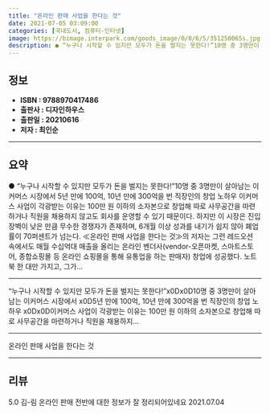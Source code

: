 ```yaml
---
title: "온라인 판매 사업을 한다는 것"
date: 2021-07-05 03:09:00
categories: [국내도서, 컴퓨터-인터넷]
image: https://bimage.interpark.com/goods_image/0/0/6/5/351250065s.jpg
description: ● “누구나 시작할 수 있지만 모두가 돈을 벌지는 못한다!”10명 중 3명만이 살아남는 이커머스 시장에서 5년 만에 100억, 10년 만에 300억을 번 직장인의 창업 노하우 이커머스 사업이 각광받는 이유는 100만 원 이하의 소자본으로 창업해 따로 사무공간을 마련하거나 직원을 채용하
---
```


## **정보**

- **ISBN : 9788970417486**
- **출판사 : 디자인하우스**
- **출판일 : 20210616**
- **저자 : 최인순**

------



## **요약**

●  “누구나 시작할 수 있지만 모두가 돈을 벌지는 못한다!”10명 중 3명만이 살아남는 이커머스 시장에서 5년 만에 100억, 10년 만에 300억을 번 직장인의 창업 노하우 이커머스 사업이 각광받는 이유는 100만 원 이하의 소자본으로 창업해 따로 사무공간을 마련하거나 직원을 채용하지 않고도 회사를 운영할 수 있기 때문이다. 하지만 이 시장은 진입 장벽이 낮은 만큼 무수한 경쟁자가 존재하며, 6개월 이상 성과를 내기가 쉽지 않아 폐업률이 70퍼센트가 넘는다.  ≪온라인 판매 사업을 한다는 것≫의 저자는 그런 레드오션 속에서도 매월 수십억대 매출을 올리는 온라인 벤더사(vendor-오픈마켓, 스마트스토어, 종합쇼핑몰 등 온라인 쇼핑몰을 통해 유통업을 하는 판매자) 창업에 성공했다. 노트북 한 대만 가지고, 그가...

------

“누구나 시작할 수 있지만 모두가 돈을 벌지는 못한다!”x0Dx0D10명 중 3명만이 살아남는 이커머스 시장에서 x0D5년 만에 100억, 10년 만에 300억을 번 직장인의 창업 노하우 x0Dx0D이커머스 사업이 각광받는 이유는 100만 원 이하의 소자본으로 창업해 따로 사무공간을 마련하거나 직원을 채용하지... 

------


온라인 판매 사업을 한다는 것 

------


## **리뷰** 

5.0 김-림 온라인 판매 전반에 대한 정보가 잘 정리되어있네요 2021.07.04 <br/>